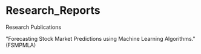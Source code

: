 # Research_Reports
Research Publications

"Forecasting Stock Market Predictions using Machine Learning Algorithms."(FSMPMLA) 
